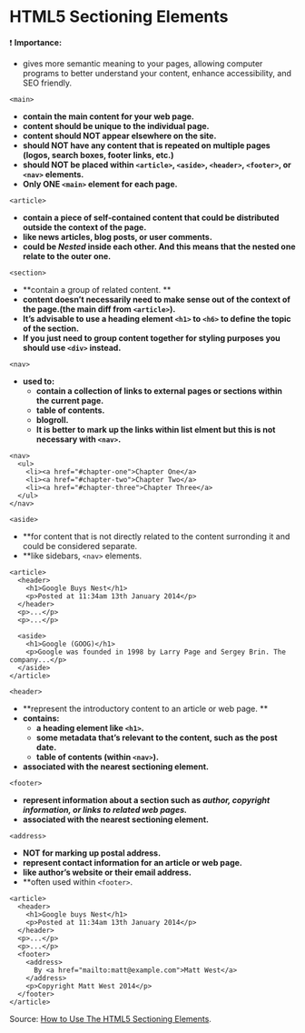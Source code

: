 # **HTML5 Sectioning Elements**

:exclamation: **Importance:**

- gives more semantic meaning to your pages, allowing computer programs to better understand your content, enhance accessibility, and SEO friendly.

```
<main>
```
  
  - **contain the main content for your web page.**
  - **content should be unique to the individual page.**
  - **content should NOT appear elsewhere on the site.**
  - **should NOT have any content that is repeated on multiple pages (logos, search boxes, footer links, etc.)**
  - **should NOT be placed within `<article>`, `<aside>`, `<header>`, `<footer>`, or `<nav>` elements.**
  - **Only ONE `<main>` element for each page.**


```
<article>
```

- **contain a piece of self-contained content that could be distributed outside the context of the page.**
- **like news articles, blog posts, or user comments.**
- **could be _Nested_ inside each other. And this means that the nested one relate to the outer one.**


```
<section>
```

- **contain a group of related content. **
- **content doesn’t necessarily need to make sense out of the context of the page.(the main diff from `<article>`).**
- **It’s advisable to use a heading element `<h1>` to `<h6>` to define the topic of the section.**
- **If you just need to group content together for styling purposes you should use `<div>` instead.**


```
<nav>
```

- **used to:** 
    - **contain a collection of links to external pages or sections within the current page.**
    - **table of contents.**
    - **blogroll.**
    - **It is better to mark up the links within list elment but this is not necessary with `<nav>`.**

```
<nav>
  <ul>
    <li><a href="#chapter-one">Chapter One</a>
    <li><a href="#chapter-two">Chapter Two</a>
    <li><a href="#chapter-three">Chapter Three</a>
  </ul>
</nav>
```


```
<aside>
```

- **for content that is not directly related to the content surronding it and could be considered separate.
- **like sidebars, `<nav>` elements.

```
<article>
  <header>
    <h1>Google Buys Nest</h1>
    <p>Posted at 11:34am 13th January 2014</p>
  </header>
  <p>...</p>
  <p>...</p>

  <aside>
    <h1>Google (GOOG)</h1>
    <p>Google was founded in 1998 by Larry Page and Sergey Brin. The company...</p>
  </aside>
</article>
```

```
<header>
```

- **represent the introductory content to an article or web page. **
- **contains:**
    - **a heading element like `<h1>`.** 
    - **some metadata that’s relevant to the content, such as the post date.**
    - **table of contents (within `<nav>`).**
- **associated with the nearest sectioning element.**


```
<footer>
```

- **represent information about a section such as _author, copyright information, or links to related web pages._**
- **associated with the nearest sectioning element.**


```
<address>
```

- **NOT for marking up postal address.**
- **represent contact information for an article or web page.**
- **like author’s website or their email address.**
- **often used within `<footer>`.

```
<article>
  <header>
    <h1>Google buys Nest</h1>
    <p>Posted at 11:34am 13th January 2014</p>
  </header>
  <p>...</p>
  <p>...</p>
  <footer>
    <address>
      By <a href="mailto:matt@example.com">Matt West</a>
    </address>
    <p>Copyright Matt West 2014</p>
  </footer>
</article>
```


Source: [How to Use The HTML5 Sectioning Elements](http://blog.teamtreehouse.com/use-html5-sectioning-elements).
